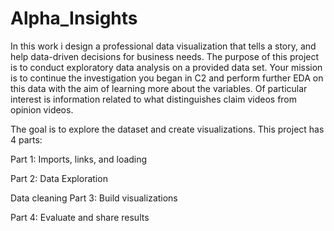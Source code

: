 # Alpha_Insights
In this work i design a professional data visualization that tells a story, and  help data-driven decisions for business needs.
The purpose of this project is to conduct exploratory data analysis on a provided data set. Your mission is to continue the investigation you began in C2 and perform further EDA on this data with the aim of learning more about the variables. Of particular interest is information related to what distinguishes claim videos from opinion videos.

The goal is to explore the dataset and create visualizations.
This project has 4 parts:

Part 1: Imports, links, and loading

Part 2: Data Exploration

Data cleaning
Part 3: Build visualizations

Part 4: Evaluate and share results
